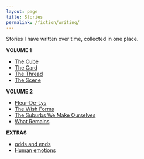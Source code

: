 ```yaml
---
layout: page
title: Stories
permalink: /fiction/writing/
---
```


Stories I have written over time, collected in one place.

**VOLUME 1**

- [The Cube](/fiction/writing/2021/12/09/the-cube.html)
- [The Card](/fiction/writing/2021/12/19/the-card.html)
- [The Thread](/fiction/writing/2021/12/24/the-thread.html)
- [The Scene](/fiction/writing/2021/12/26/the-scene.html)

**VOLUME 2**
- [Fleur-De-Lys](/fiction/writing/2022/02/27/fleur-de-lys.html)
- [The Wish Forms](/fiction/writing/2022/03/16/wish-form.html)
- [The Suburbs We Make Ourselves](/fiction/writing/2022/03/26/our-own-suburbs.html)
- [What Remains](/fiction/writing/2022/03/26/what-remains.html)

**EXTRAS**
- [odds and ends](/fiction/writing/2023/03/18/odds-and-ends.html)
- [Human emotions](/writing/2024/10/27/human-emotions.html)